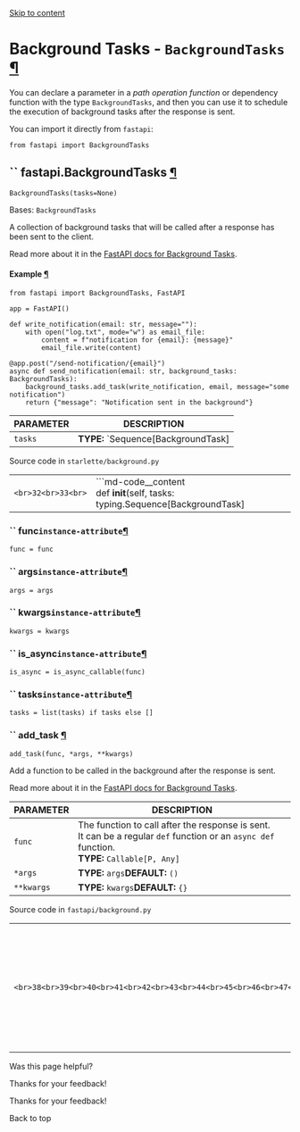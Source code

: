 [Skip to content](https://fastapi.tiangolo.com/reference/background/#background-tasks-backgroundtasks)

# Background Tasks - `BackgroundTasks` [¶](https://fastapi.tiangolo.com/reference/background/\#background-tasks-backgroundtasks "Permanent link")

You can declare a parameter in a _path operation function_ or dependency function with the type `BackgroundTasks`, and then you can use it to schedule the execution of background tasks after the response is sent.

You can import it directly from `fastapi`:

```md-code__content
from fastapi import BackgroundTasks

```

## `` fastapi.BackgroundTasks [¶](https://fastapi.tiangolo.com/reference/background/\#fastapi.BackgroundTasks "Permanent link")

```md-code__content
BackgroundTasks(tasks=None)

```

Bases: `BackgroundTasks`

A collection of background tasks that will be called after a response has been
sent to the client.

Read more about it in the
[FastAPI docs for Background Tasks](https://fastapi.tiangolo.com/tutorial/background-tasks/).

#### Example [¶](https://fastapi.tiangolo.com/reference/background/\#fastapi.BackgroundTasks--example "Permanent link")

```md-code__content
from fastapi import BackgroundTasks, FastAPI

app = FastAPI()

def write_notification(email: str, message=""):
    with open("log.txt", mode="w") as email_file:
        content = f"notification for {email}: {message}"
        email_file.write(content)

@app.post("/send-notification/{email}")
async def send_notification(email: str, background_tasks: BackgroundTasks):
    background_tasks.add_task(write_notification, email, message="some notification")
    return {"message": "Notification sent in the background"}

```

| PARAMETER | DESCRIPTION |
| --- | --- |
| `tasks` | **TYPE:** `Sequence[BackgroundTask] | None`**DEFAULT:** `None` |

Source code in `starlette/background.py`

|     |     |
| --- | --- |
| ```<br>32<br>33<br>``` | ```md-code__content<br>def __init__(self, tasks: typing.Sequence[BackgroundTask] | None = None):<br>    self.tasks = list(tasks) if tasks else []<br>``` |

### `` func`instance-attribute`[¶](https://fastapi.tiangolo.com/reference/background/\#fastapi.BackgroundTasks.func "Permanent link")

```md-code__content
func = func

```

### `` args`instance-attribute`[¶](https://fastapi.tiangolo.com/reference/background/\#fastapi.BackgroundTasks.args "Permanent link")

```md-code__content
args = args

```

### `` kwargs`instance-attribute`[¶](https://fastapi.tiangolo.com/reference/background/\#fastapi.BackgroundTasks.kwargs "Permanent link")

```md-code__content
kwargs = kwargs

```

### `` is\_async`instance-attribute`[¶](https://fastapi.tiangolo.com/reference/background/\#fastapi.BackgroundTasks.is_async "Permanent link")

```md-code__content
is_async = is_async_callable(func)

```

### `` tasks`instance-attribute`[¶](https://fastapi.tiangolo.com/reference/background/\#fastapi.BackgroundTasks.tasks "Permanent link")

```md-code__content
tasks = list(tasks) if tasks else []

```

### `` add\_task [¶](https://fastapi.tiangolo.com/reference/background/\#fastapi.BackgroundTasks.add_task "Permanent link")

```md-code__content
add_task(func, *args, **kwargs)

```

Add a function to be called in the background after the response is sent.

Read more about it in the
[FastAPI docs for Background Tasks](https://fastapi.tiangolo.com/tutorial/background-tasks/).

| PARAMETER | DESCRIPTION |
| --- | --- |
| `func` | The function to call after the response is sent.<br>It can be a regular `def` function or an `async def` function.<br>**TYPE:** `Callable[P, Any]` |
| `*args` | **TYPE:** `args`**DEFAULT:** `()` |
| `**kwargs` | **TYPE:** `kwargs`**DEFAULT:** `{}` |

Source code in `fastapi/background.py`

|     |     |
| --- | --- |
| ```<br>38<br>39<br>40<br>41<br>42<br>43<br>44<br>45<br>46<br>47<br>48<br>49<br>50<br>51<br>52<br>53<br>54<br>55<br>56<br>57<br>58<br>59<br>``` | ```md-code__content<br>def add_task(<br>    self,<br>    func: Annotated[<br>        Callable[P, Any],<br>        Doc(<br>            """<br>            The function to call after the response is sent.<br>            It can be a regular `def` function or an `async def` function.<br>            """<br>        ),<br>    ],<br>    *args: P.args,<br>    **kwargs: P.kwargs,<br>) -> None:<br>    """<br>    Add a function to be called in the background after the response is sent.<br>    Read more about it in the<br>    [FastAPI docs for Background Tasks](https://fastapi.tiangolo.com/tutorial/background-tasks/).<br>    """<br>    return super().add_task(func, *args, **kwargs)<br>``` |

Was this page helpful?






Thanks for your feedback!






Thanks for your feedback!


Back to top